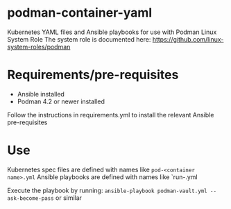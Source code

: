 # podman-container-yaml
Kubernetes YAML files and Ansible playbooks for use with Podman Linux System Role
The system role is documented here: https://github.com/linux-system-roles/podman

# Requirements/pre-requisites
- Ansible installed
- Podman 4.2 or newer installed

Follow the instructions in requirements.yml to install the relevant Ansible pre-requisites

# Use

Kubernetes spec files are defined with names like `pod-<container name>.yml`
Ansible playbooks are defined with names like `run-<container name>.yml

Execute the playbook by running:
`ansible-playbook podman-vault.yml --ask-become-pass`
or similar
